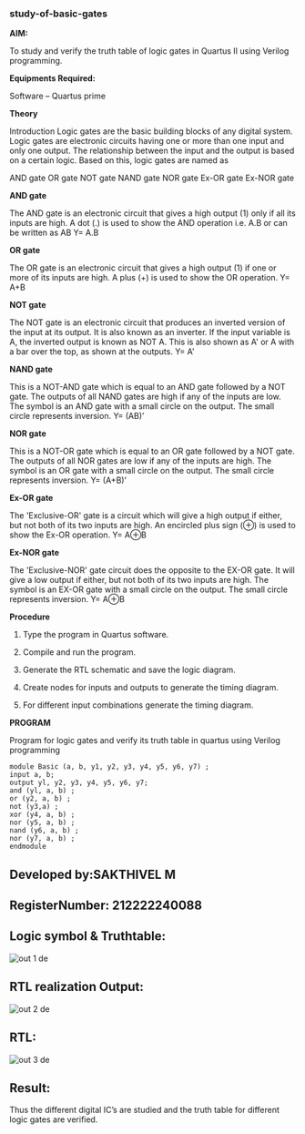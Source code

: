 ### study-of-basic-gates

**AIM:** 

To study and verify the truth table of logic gates in Quartus II using Verilog programming.

**Equipments Required:**

Software – Quartus prime 

**Theory**

Introduction Logic gates are the basic building blocks of any digital system. Logic gates are electronic circuits having one or more than one input and only one output. The relationship between the input and the output is based on a certain logic. Based on this, logic gates are named as

AND gate OR gate NOT gate NAND gate NOR gate Ex-OR gate Ex-NOR gate

**AND gate**

The AND gate is an electronic circuit that gives a high output (1) only if all its inputs are high. A dot (.) is used to show the AND operation i.e. A.B or can be written as AB
Y= A.B

**OR gate** 

The OR gate is an electronic circuit that gives a high output (1) if one or more of its inputs are high. A plus (+) is used to show the OR operation.
Y= A+B

**NOT gate**

The NOT gate is an electronic circuit that produces an inverted version of the input at its output. It is also known as an inverter. If the input variable is A, the inverted output is known as NOT A. This is also shown as A' or A with a bar over the top, as shown at the outputs.
Y= A'

**NAND gate**

This is a NOT-AND gate which is equal to an AND gate followed by a NOT gate. The outputs of all NAND gates are high if any of the inputs are low. The symbol is an AND gate with a small circle on the output. The small circle represents inversion.
Y= (AB)’

**NOR gate**

This is a NOT-OR gate which is equal to an OR gate followed by a NOT gate. The outputs of all NOR gates are low if any of the inputs are high. The symbol is an OR gate with a small circle on the output. The small circle represents inversion.
Y= (A+B)’

**Ex-OR gate**

The 'Exclusive-OR' gate is a circuit which will give a high output if either, but not both of its two inputs are high. An encircled plus sign (⊕) is used to show the Ex-OR operation.
Y= A⊕B

**Ex-NOR gate**

The 'Exclusive-NOR' gate circuit does the opposite to the EX-OR gate. It will give a low output if either, but not both of its two inputs are high. The symbol is an EX-OR gate with a small circle on the output. The small circle represents inversion.
Y= A⊕B

**Procedure** 

1.	Type the program in Quartus software.

2.	Compile and run the program.

3.	Generate the RTL schematic and save the logic diagram.

4.	Create nodes for inputs and outputs to generate the timing diagram.

5.	For different input combinations generate the timing diagram.


**PROGRAM**

Program for logic gates and verify its truth table in quartus using Verilog programming
```
module Basic (a, b, y1, y2, y3, y4, y5, y6, y7) ;
input a, b;
output yl, y2, y3, y4, y5, у6, y7;
and (yl, a, b) ;
or (y2, a, b) ;
not (y3,a) ;
xor (y4, a, b) ;
nor (y5, a, b) ;
nand (y6, a, b) ;
nor (y7, a, b) ;
endmodule
```
 ## Developed by:SAKTHIVEL M
 ## RegisterNumber: 212222240088 
 
## Logic symbol & Truthtable:
![out 1 de](https://github.com/Sakthimurugavel/study-of-basic-gates/assets/118707246/8b2f7a5f-1e41-4fc0-ac3c-08b1b2eff42a)


## RTL realization Output:
![out 2 de](https://github.com/Sakthimurugavel/study-of-basic-gates/assets/118707246/2d923e5a-5093-4560-9544-54d427eb85dd)

## RTL:
![out 3 de](https://github.com/Sakthimurugavel/study-of-basic-gates/assets/118707246/820b28d0-6e31-434d-9f82-c5444b79dbef)

## Result:
Thus the different digital IC’s are studied and the truth table for different logic gates are verified.


